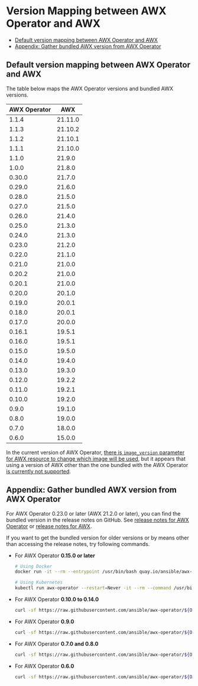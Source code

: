 <!-- omit in toc -->
# Version Mapping between AWX Operator and AWX

- [Default version mapping between AWX Operator and AWX](#default-version-mapping-between-awx-operator-and-awx)
- [Appendix: Gather bundled AWX version from AWX Operator](#appendix-gather-bundled-awx-version-from-awx-operator)

## Default version mapping between AWX Operator and AWX

The table below maps the AWX Operator versions and bundled AWX versions.

| AWX Operator | AWX |
| - | - |
| 1.1.4 | 21.11.0 |
| 1.1.3 | 21.10.2 |
| 1.1.2 | 21.10.1 |
| 1.1.1 | 21.10.0 |
| 1.1.0 | 21.9.0 |
| 1.0.0 | 21.8.0 |
| 0.30.0 | 21.7.0 |
| 0.29.0 | 21.6.0 |
| 0.28.0 | 21.5.0 |
| 0.27.0 | 21.5.0 |
| 0.26.0 | 21.4.0 |
| 0.25.0 | 21.3.0 |
| 0.24.0 | 21.3.0 |
| 0.23.0 | 21.2.0 |
| 0.22.0 | 21.1.0 |
| 0.21.0 | 21.0.0 |
| 0.20.2 | 21.0.0 |
| 0.20.1 | 21.0.0 |
| 0.20.0 | 20.1.0 |
| 0.19.0 | 20.0.1 |
| 0.18.0 | 20.0.1 |
| 0.17.0 | 20.0.0 |
| 0.16.1 | 19.5.1 |
| 0.16.0 | 19.5.1 |
| 0.15.0 | 19.5.0 |
| 0.14.0 | 19.4.0 |
| 0.13.0 | 19.3.0 |
| 0.12.0 | 19.2.2 |
| 0.11.0 | 19.2.1 |
| 0.10.0 | 19.2.0 |
| 0.9.0 | 19.1.0 |
| 0.8.0 | 19.0.0 |
| 0.7.0 | 18.0.0 |
| 0.6.0 | 15.0.0 |

In the current version of AWX Operator, [there is `image_version` parameter for AWX resource to change which image will be used](https://github.com/ansible/awx-operator#deploying-a-specific-version-of-awx), but it appears that using a version of AWX other than the one bundled with the AWX Operator [is currently not supported](https://github.com/ansible/awx-operator#deploying-a-specific-version-of-awx).

## Appendix: Gather bundled AWX version from AWX Operator

For AWX Operator 0.23.0 or later (AWX 21.2.0 or later), you can find the bundled version in the release notes on GitHub. See [release notes for AWX Operator](https://github.com/ansible/awx-operator/releases) or [release notes for AWX](https://github.com/ansible/awx/releases).

If you want to get the bundled version for older versions or by means other than accessing the release notes, try following commands.

- For AWX Operator **0.15.0 or later**

  ```bash
  # Using Docker
  docker run -it --rm --entrypoint /usr/bin/bash quay.io/ansible/awx-operator:${OPERATOR_VERSION} -c env | grep DEFAULT_AWX_VERSION

  # Using Kubernetes
  kubectl run awx-operator --restart=Never -it --rm --command /usr/bin/bash --image=quay.io/ansible/awx-operator:${OPERATOR_VERSION} -- -c "env" | grep DEFAULT_AWX_VERSION
  ```

- For AWX Operator **0.10.0 to 0.14.0**

  ```bash
  curl -sf https://raw.githubusercontent.com/ansible/awx-operator/${OPERATOR_VERSION}/roles/installer/defaults/main.yml | egrep "^image_version:"
  ```

- For AWX Operator **0.9.0**

  ```bash
  curl -sf https://raw.githubusercontent.com/ansible/awx-operator/${OPERATOR_VERSION}/roles/installer/defaults/main.yml | egrep "^tower_image_version:"
  ```

- For AWX Operator **0.7.0 and 0.8.0**

  ```bash
  curl -sf https://raw.githubusercontent.com/ansible/awx-operator/${OPERATOR_VERSION}/roles/installer/defaults/main.yml | egrep "^tower_image:"
  ```

- For AWX Operator **0.6.0**

  ```bash
  curl -sf https://raw.githubusercontent.com/ansible/awx-operator/${OPERATOR_VERSION}/roles/awx/defaults/main.yml | egrep "^tower_image:"
  ```
